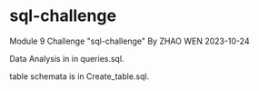 # sql-challenge
Module 9 Challenge "sql-challenge" By ZHAO WEN 2023-10-24

Data Analysis in in queries.sql.

table schemata is in Create_table.sql.
